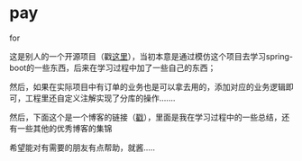 # pay
for

这是别人的一个开源项目（戳[这里](https://github.com/Howie1995/UnionPay)），当初本意是通过模仿这个项目去学习spring-boot的一些东西，后来在学习过程中加了一些自己的东西；


然后，如果在实际项目中有订单的业务也是可以拿去用的，添加对应的业务逻辑即可，工程里还自定义注解实现了分库的操作.......


然后，下面这个是一个博客的链接（[戳](https://blog.csdn.net/Dream__Snow/article/details/82414181)），里面是我在学习过程中的一些总结，还有一些其他的优秀博客的集锦


希望能对有需要的朋友有点帮助，就酱.....
